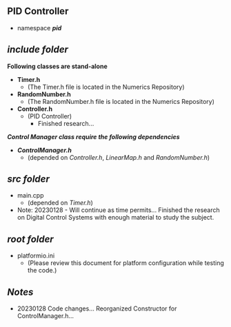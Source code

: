 ## PID Controller

- namespace ***pid***

## ***include folder***

**Following classes are stand-alone**
- **Timer.h**          
    - (The Timer.h file is located in the Numerics Repository)
- **RandomNumber.h**   
    - (The RandomNumber.h file is located in the Numerics Repository)
- **Controller.h**         
    - (PID Controller)
        - Finished research...
        
***Control Manager class require the following dependencies***
+ ***ControlManager.h***     
    - (depended on *Controller.h*, *LinearMap.h* and *RandomNumber.h*)

## ***src folder***

- main.cpp  
    - (depended on *Timer.h*)
- Note: 20230128 - Will continue as time permits... Finished the research on Digital Control Systems with enough material to study the subject.

## ***root folder***

- platformio.ini        
    - (Please review this document for platform configuration while testing the code.)

## ***Notes***

- 20230128 Code changes... Reorganized Constructor for ControlManager.h...

